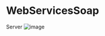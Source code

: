 # WebServicesSoap
Server 
![image](https://user-images.githubusercontent.com/75700746/198844121-3158c3d0-0a1c-4b6c-97fa-a095d394c744.png)
